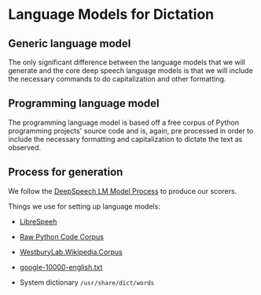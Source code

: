 # Language Models for Dictation

##  Generic language model

The only significant  difference between the language models that we will generate
and the core deep speech language models  is that we will include the necessary commands
to do capitalization and other formatting.

##  Programming language model 

The programming language model is based off a free corpus of
Python programming projects' source code  and is, again,
pre processed in order to include the necessary formatting and 
capitalization  to dictate the text as observed.

## Process for generation

We follow the [DeepSpeech LM Model Process](https://deepspeech.readthedocs.io/en/v0.7.3/Scorer.html) to produce our scorers.

Things we use for setting up language models:

* [LibreSpeeh](http://www.openslr.org/resources/11/librispeech-lm-norm.txt.gz)
* [Raw Python Code Corpus](https://figshare.com/articles/Raw_Python_Code_Corpus/11777217/1)
* [WestburyLab.Wikipedia.Corpus](https://www.psych.ualberta.ca/~westburylab/downloads/westburylab.wikicorp.download.html)

* [google-10000-english.txt](https://github.com/first20hours/google-10000-english/blob/master/google-10000-english.txt)
* System dictionary `/usr/share/dict/words`
